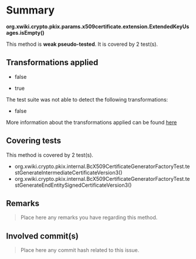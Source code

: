 # Summary
**org.xwiki.crypto.pkix.params.x509certificate.extension.ExtendedKeyUsages.isEmpty()**

This method is **weak pseudo-tested**.
It is covered by 2 test(s). 


## Transformations applied

- false

- true


The test suite was not able to detect the following transformations:
 * false 


More information about the transformations applied can be found [here](https://github.com/STAMP-project/pitest-descartes)

## Covering tests
This method is covered by 2 test(s).
* org.xwiki.crypto.pkix.internal.BcX509CertificateGeneratorFactoryTest.testGenerateIntermediateCertificateVersion3()
* org.xwiki.crypto.pkix.internal.BcX509CertificateGeneratorFactoryTest.testGenerateEndEntitySignedCertificateVersion3()


## Remarks
> Place here any remarks you have regarding this method.

## Involved commit(s)

> Place here any commit hash related to this issue.
